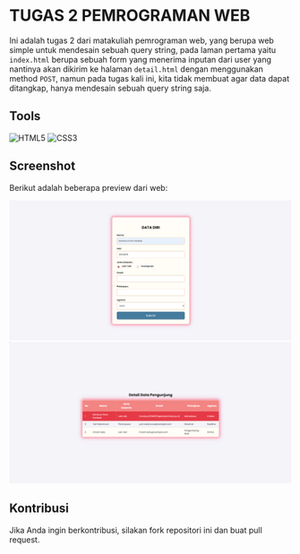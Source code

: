 # TUGAS 2 PEMROGRAMAN WEB

Ini adalah tugas 2 dari matakuliah pemrograman web, yang berupa web simple untuk mendesain sebuah query string, pada laman pertama yaitu  `index.html` berupa sebuah form yang menerima inputan dari user yang nantinya akan dikirim ke halaman `detail.html` dengan menggunakan method `POST`, namun pada tugas kali ini, kita tidak membuat agar data dapat ditangkap, hanya mendesain sebuah query string saja.

## Tools
![HTML5](https://img.shields.io/badge/html5-%23E34F26.svg?style=for-the-badge&logo=html5&logoColor=white) ![CSS3](https://img.shields.io/badge/css3-%231572B6.svg?style=for-the-badge&logo=css3&logoColor=white)

## Screenshot

Berikut adalah beberapa preview dari web:

![Screenshot 1](view1.png)
![Screenshot 2](view2.png)

## Kontribusi

Jika Anda ingin berkontribusi, silakan fork repositori ini dan buat pull request.


